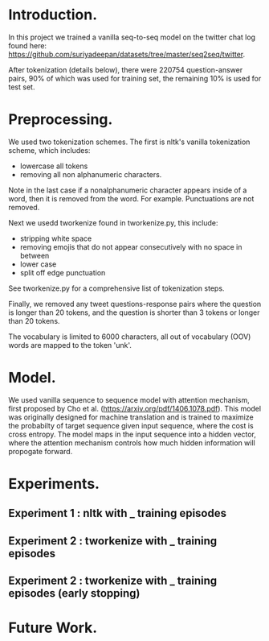 # Introduction.

In this project we trained a vanilla seq-to-seq model on the twitter chat log found here:
https://github.com/suriyadeepan/datasets/tree/master/seq2seq/twitter. 

After tokenization (details below), there were 220754 question-answer pairs, 90% of which was used for training set,
the remaining 10% is used for test set.

# Preprocessing.

We used two tokenization schemes. The first is nltk's vanilla tokenization scheme, which includes:

* lowercase all tokens
* removing all non alphanumeric characters.

Note in the last case if a nonalphanumeric character appears inside of a word, then it is removed from the word. For example. Punctuations are not removed.


Next we usedd tworkenize found in tworkenize.py, this include:

* stripping white space
* removing emojis that do not appear consecutively with no space in between
* lower case
* split off edge punctuation

See tworkenize.py for a comprehensive list of tokenization steps. 

Finally, we removed any tweet questions-response pairs where the question is longer than 20 tokens, and the question is shorter than 3 tokens or longer than 20 tokens. 

The vocabulary is limited to 6000 characters, all out of vocabulary (OOV) words are mapped to the token 'unk'.

# Model.

We used vanilla sequence to sequence model with attention mechanism, first proposed by Cho et al. (https://arxiv.org/pdf/1406.1078.pdf). This model was originally designed for machine translation and is trained to maximize the probabilty of target sequence given input sequence, where the cost is cross entropy. The model maps in the input sequence into a hidden vector, where the attention mechanism controls how much hidden information will propogate forward. 


# Experiments.

## Experiment 1 : nltk with _ training episodes

## Experiment 2 : tworkenize with _ training episodes


## Experiment 2 : tworkenize with _ training episodes (early stopping)


# Future Work.


